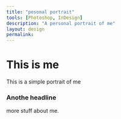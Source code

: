 ```yaml
---
title: "pesonal portrait"
tools: [Photoshop, InDesign]
description: "A personal portrait of me"
layout: design
permalink: 
---
```




# This is me

This is a simple portrait of me

### Anothe headline

more stuff about me.
